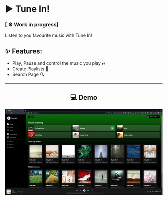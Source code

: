 # ▶ Tune In!
### [ ⚙ Work in progress]
Listen to you favourite music with Tune In!

## ✨ Features:
* Play, Pause and control the music you play ⏯
* Create Playlists 💞
* Search Page 🔍
---
<h2 align=center>💻 Demo</h2>
<p align="center">
  <img src="./public/images/demo.png" alt="Demo" width="600">
</p>
